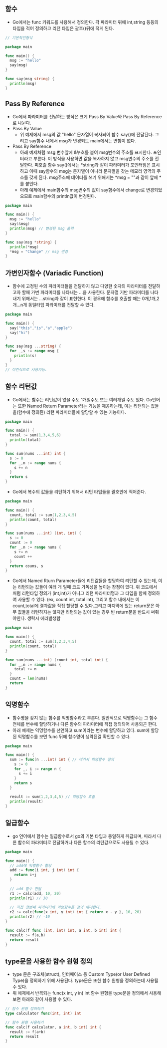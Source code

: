 ## 함수
- Go에서는 func 키워드를 사용해서 정의한다. 각 파라미터 뒤에 int,string 등등의 타입을 적어 정의하고 리턴 타입은 괄호()뒤에 적게 된다.
```go
// 기본적인형식

package main

func main() {
  msg := "hello"
  say(msg)
}

func say(msg string) {
  println(msg)
}
```

## Pass By Reference
- Go에서 파라미터를 전달하는 방식은 크게 Pass By Value와 Pass By Reference로 나뉜다.
- Pass By Value
  - 위 예제에서 msg의 값 "hello" 문자열이 복사되어 함수 say()에 전달된다. 그리고 say함수 내에서 msg가 변경되도 main에서는 변함이 없다.
- Pass By Reference
  - 아래 예제처럼 msg 변수앞에 &부호를 붙여 msg변수의 주소를 표시한다. 포인터라고 부른다. 이 방식을 사용하면 값을 복사하지 않고 msg변수의 주소를 전달한다. 피호출 함수 say()에서는 *string과 같이 파라미터가 포인터임은 표시하고 이때 say함수의 msg는 문자열이 아니라 문자열을 갖는 메모리 영역의 주소를 갖게 된다. msg주소에 데이터를 쓰기 위해서는 *msg = ""과 같이 앞에 *를 붙인다.
  - 아래 예제에서 main함수의 msg변수의 값이 say함수에서 change로 변경되었으므로 main함수의 println값이 변경된다.
```go
package main

func main() {
  msg := "hello"
  say(&msg)
  println(msg) // 변경된 msg 출력
}

func say(msg *string) {
  println(*msg)
  *msg = "Change" // msg 변경
}
```

## 가변인자함수 (Variadic Function)
- 함수에 고정된 수의 파라미터들을 전달하지 않고 다양한 숫자의 파라미터를 전달하고자 할때 가변 파라미터를 나타내는 ...을 사용한다. 문자열 기반 파라미터를 나타내기 위해서는 ...string과 같이 표현한다. 이 경우에 함수를 호출할 때는 0개,1개,2개...n개 동일타입 파라미터를 전달할 수 있다.
```go
package main

func main() {
  say("this","is","a","apple")
  say("hi")
}

func say(msg ...string) {
  for _,s := range msg {
    println(s)
  }
}
// 이런식으로 사용가능.
```

## 함수 리턴값
- Go에서는 함수는 리턴값이 없을 수도 1개일수도 또는 여러개일 수도 있다. Go언어는 또한 Named Return Parameter라는 기능을 제공하는데, 이는 리턴되는 값들을(함수에 정의된) 리턴 파라미터들에 할당할 수 있는 기능이다.
```go
package main

func main() {
  total := sum(1,3,4,5,6)
  println(total)
}

func sum(nums ...int) int {
  s := 0
  for _,n := range nums {
    s += n
  }
  return s
}
```

- Go에서 복수의 값들을 리턴하기 위해서 리턴 타입들을 괄호안에 적어준다.
```go
package main

func main() {
  count, total := sum(1,2,3,4,5)
  println(count, total)
}

func sum(nums ...int) (int, int) {
  s := 0
  count := 0
  for _,n := range nums {
    s += n
    count ++
  }
  return couns, s
}
```
- Go에서 Named Rturn Parameter들에 리턴값들을 할당하여 리턴할 수 있는데, 이는 리턴되는 값들이 여러 개 일때 코드 가독성을 높이는 장점이 있다. 위 코드에서 처럼 리턴타입 정의가 (int,int)가 아니고 리턴 파라미터명과 그 타입을 함께 정의하여 사용할 수 있다. (ex, count int, total int), 그리고 함수 내에서는 이 count,total에 결과값을 직접 할당할 수 있다.그리고 마지막에 있는 return문은 아무 값들을 리턴하지는 않지만 리턴되는 값이 있는 경우 빈 return문을 반드시 써줘야한다. 생략시 에러발생함
```go
package main

func main() {
  count, total := sum(1,2,3,4,5)
  println(count, total)
}

func sum(nums ...int) (count int, total int) {
  for _,n := range nums {
    total += n
  }
  count = len(nums)
  return
}
```

## 익명함수
- 함수명을 갖지 않는 함수를 익명함수라고 부른다. 일반적으로 익명함수는 그 함수 전체를 변수에 할당하거나 다른 함수의 파라미터에 직접 정의되어 사용되곤 한다.
- 아래 예제는 익명함수를 선언하고 sum이라는 변수에 할당하고 있다. sum에 할당된 익명함수를 보면 func 뒤에 함수명이 생략된걸 확인할 수 있다.
```go
package main

func main() {
  sum := func(n ...int) int { // 여기서 익명함수 정의
    s := 0
    for _, i := range n {
      s += i
    }
    return s
  }
  
  result := sum(1,2,3,4,5) // 익명함수 호출
  println(result)
}
```

## 일급함수
- go 언어에서 함수는 일급함수로서 go의 기본 타입과 동일하게 취급되며, 따라서 다른 함수의 파라미터로 전달하거나 다른 함수의 리턴값으로도 사용될 수 있다.
```go
package main

func main() {
  // add에 익명함수 할당
  add := func(i int, j int) int {
    return i+j
  }
  
  // add 함수 전달
  r1 := calc(add, 10, 20)
  println(r1) // 30
  
  // 직접 첫번째 파라미터에 익명함수를 정의 해야한다.
  r2 := calc(func(x int, y int) int { return x - y }, 10, 20)
  println(r2) // -10
}

func calc(f func (int, int) int, a int, b int) int {
  result := f(a,b)
  return result
}
```

## type문을 사용한 함수 원형 정의
- type 문은 구조체(struct), 인터페이스 등 Custom Type(or User Defined Type)을 정의하기 위해 사용된다. type문은 또한 함수 원형을 정의하는데 사용될 수 있다.
- 위 에제에서 반복되는 func(x int, y in) int 함수 원형을 type문을 정의해서 사용해보면 아래와 같이 사용할 수 있다.
```go
// 함수 원형 정의하기
type calculator func(int, int) int

// 함수 원형 사용하기
func calc(f calculator, a int, b int) int {
  result := f(a+b)
  return result
}
```
